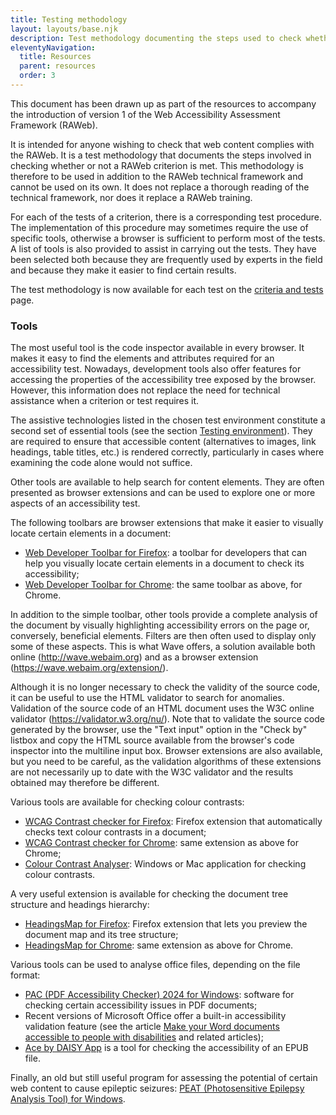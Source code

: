 ```yaml
---
title: Testing methodology
layout: layouts/base.njk
description: Test methodology documenting the steps used to check whether a RAWeb criterion is compliant or not
eleventyNavigation:
  title: Resources
  parent: resources
  order: 3
---
```


This document has been drawn up as part of the resources to accompany the introduction of version 1 of the Web Accessibility Assessment Framework (RAWeb).

It is intended for anyone wishing to check that web content complies with the RAWeb. It is a test methodology that documents the steps involved in checking whether or not a RAWeb criterion is met. This methodology is therefore to be used in addition to the RAWeb technical framework and cannot be used on its own. It does not replace a thorough reading of the technical framework, nor does it replace a RAWeb training.

For each of the tests of a criterion, there is a corresponding test procedure. The implementation of this procedure may sometimes require the use of specific tools, otherwise a browser is sufficient to perform most of the tests.
A list of tools is also provided to assist in carrying out the tests. They have been selected both because they are frequently used by experts in the field and because they make it easier to find certain results.

<div class="fr-callout"><p class="fr-text--lg">
The test methodology is now available for each test on the <a href="criteres.html">criteria and tests</a> page.</p>
</div>

### Tools

The most useful tool is the code inspector available in every browser. It makes it easy to find the elements and attributes required for an accessibility test. Nowadays, development tools also offer features for accessing the properties of the accessibility tree exposed by the browser. However, this information does not replace the need for technical assistance when a criterion or test requires it.

The assistive technologies listed in the chosen test environment constitute a second set of essential tools (see the section [Testing environment](environnement.html/#contenu)). They are required to ensure that accessible content (alternatives to images, link headings, table titles, etc.) is rendered correctly, particularly in cases where examining the code alone would not suffice.

Other tools are available to help search for content elements. They are often presented as browser extensions and can be used to explore one or more aspects of an accessibility test.

The following toolbars are browser extensions that make it easier to visually locate certain elements in a document:

- [Web Developer Toolbar for Firefox](https://addons.mozilla.org/en-US/firefox/addon/web-developer/): a toolbar for developers that can help you visually locate certain elements in a document to check its accessibility;
- [Web Developer Toolbar for Chrome](https://chrome.google.com/webstore/detail/web-developer/bfbameneiokkgbdmiekhjnmfkcnldhhm): the same toolbar as above, for Chrome.

In addition to the simple toolbar, other tools provide a complete analysis of the document by visually highlighting accessibility errors on the page or, conversely, beneficial elements. Filters are then often used to display only some of these aspects. This is what Wave offers, a solution available both online (http://wave.webaim.org) and as a browser extension (https://wave.webaim.org/extension/).

Although it is no longer necessary to check the validity of the source code, it can be useful to use the HTML validator to search for anomalies. Validation of the source code of an HTML document uses the W3C online validator (https://validator.w3.org/nu/). Note that to validate the source code generated by the browser, use the "Text input" option in the "Check by" listbox and copy the HTML source available from the browser's code inspector into the multiline input box.
Browser extensions are also available, but you need to be careful, as the validation algorithms of these extensions are not necessarily up to date with the W3C validator and the results obtained may therefore be different.

Various tools are available for checking colour contrasts:

- [WCAG Contrast checker for Firefox](https://addons.mozilla.org/en-US/firefox/addon/wcag-contrast-checker/): Firefox extension that automatically checks text colour contrasts in a document;
- [WCAG Contrast checker for Chrome](https://chromewebstore.google.com/detail/wcag-color-contrast-check/plnahcmalebffmaghcpcmpaciebdhgdf): same extension as above for Chrome;
- [Colour Contrast Analyser](https://developer.paciellogroup.com/resources/contrastanalyser/): Windows or Mac application for checking colour contrasts.

A very useful extension is available for checking the document tree structure and headings hierarchy:

- [HeadingsMap for Firefox](https://addons.mozilla.org/en-US/firefox/addon/headingsmap/): Firefox extension that lets you preview the document map and its tree structure;
- [HeadingsMap for Chrome](https://chrome.google.com/webstore/detail/headingsmap/flbjommegcjonpdmenkdiocclhjacmbi): same extension as above for Chrome.

Various tools can be used to analyse office files, depending on the file format:

- [PAC (PDF Accessibility Checker) 2024 for Windows](https://pac.pdf-accessibility.org/en): software for checking certain accessibility issues in PDF documents;
- Recent versions of Microsoft Office offer a built-in accessibility validation feature (see the article [Make your Word documents accessible to people with disabilities](https://support.microsoft.com/en-us/office/make-your-word-documents-accessible-to-people-with-disabilities-d9bf3683-87ac-47ea-b91a-78dcacb3c66d) and related articles);
- [Ace by DAISY App](https://inclusivepublishing.org/toolbox/ace-by-daisy-app/) is a tool for checking the accessibility of an EPUB file.

Finally, an old but still useful program for assessing the potential of certain web content to cause epileptic seizures: [PEAT (Photosensitive Epilepsy Analysis Tool) for Windows](https://trace.umd.edu/peat).
